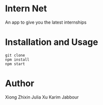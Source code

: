# Intern Net

An app to give you the latest internships

# Installation and Usage

```
git clone
npm install
npm start
```

# Author

Xiong Zhixin
Julia Xu
Karim Jabbour
